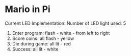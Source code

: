 # Mario in Pi
Current LED Implementation:
Number of LED light used: 5
1. Enter program: flash - white - from left to right
2. Score coins: all flash - yellow
3. Die during game: all lit - red
4. Success: all lit - white